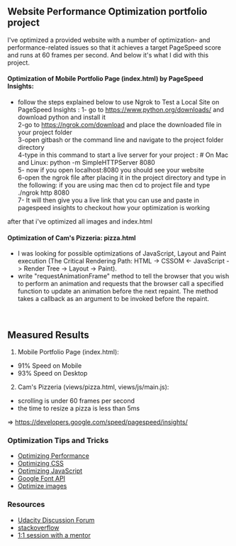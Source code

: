 ## Website Performance Optimization portfolio project
I've optimized a provided website with a number of optimization- and performance-related issues so that it achieves a target PageSpeed score and runs at 60 frames per second.
And below it's what I did with this project.

####  Optimization of Mobile Portfolio Page (index.html) by PageSpeed Insights:
* follow the steps explained below to use Ngrok to Test a Local Site on PageSpeed Insights :
1- go to https://www.python.org/downloads/ and download python and install it <br>
2-go to https://ngrok.com/download and place the downloaded file in your project folder <br>
3-open gitbash or the command line and navigate to the project folder directory <br>
4-type in this command to start a live server for your project : # On Mac and Linux: python -m SimpleHTTPServer 8080 <br>
5- now if you open localhost:8080 you should see your website <br>
6-open the ngrok file after placing it in the project directory and type in the following: if you are using mac then cd to project file and type ./ngrok http 8080 <br>
7- It will then give you a live link that you can use and paste in pagespeed insights to checkout how your optimization is working <br>

after that i've optimized all images and index.html 


#### Optimization of Cam's Pizzeria: pizza.html
-  I was looking for possible optimizations of JavaScript, Layout and Paint
execution (The Critical Rendering Path: HTML -> CSSOM <- JavaScript -> Render Tree
-> Layout -> Paint). <br>
- write "requestAnimationFrame" method to tell the browser that you wish to perform an animation and requests that the browser call a specified function to update an animation before the next repaint. The method takes a callback as an argument to be invoked before the repaint.
<br>


## Measured Results

1. Mobile Portfolio Page (index.html): <br>
* 91% Speed on Mobile <br>
* 93% Speed on Desktop

2. Cam's Pizzeria (views/pizza.html, views/js/main.js): <br>
* scrolling is under 60 frames per second <br>
* the time to resize a pizza is less than 5ms <br>

=> https://developers.google.com/speed/pagespeed/insights/


### Optimization Tips and Tricks
* [Optimizing Performance](https://developers.google.com/web/fundamentals/performance/ "web performance") <br>
* [Optimizing CSS](http://www.cssdrive.com/index.php/main/csscompressor/ "") <br>
* [Optimizing JavaScript](https://closure-compiler.appspot.com/home "javascript") <br>
* [Google Font API](https://css-tricks.com/snippets/css/basics-of-google-font-api/ "") <br>
* <a href="https://tinypng.com/">Optimize images</a>

### Resources
- <a href="https://discussions.udacity.com/">Udacity Discussion Forum </a> <br>
- <a href="https://stackoverflow.com/">stackoverflow </a> <br>
- <a href="https://discussions.udacity.com/">1:1 session with a mentor</a> <br>




